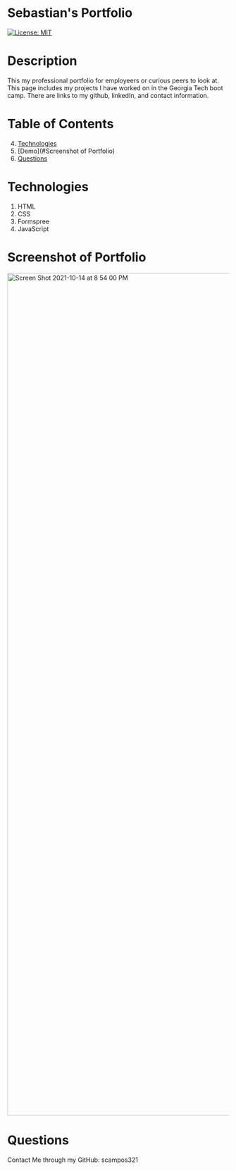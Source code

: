 # Sebastian's Portfolio
[![License: MIT](https://img.shields.io/badge/License-MIT-yellow.svg)](https://opensource.org/licenses/MIT)
# Description
This my professional portfolio for employeers or curious peers to look at.
This page includes my projects I have worked on in the Georgia Tech boot camp.
There are links to my github, linkedIn, and contact information.


# Table of Contents 

4. [Technologies](#Technologies)
5. [Demo](#Screenshot of Portfolio)
6. [Questions](#Questions)

# Technologies
1. HTML
2. CSS
3. Formspree
4. JavaScript

# Screenshot of Portfolio
[<img width="1913" alt="Screen Shot 2021-10-14 at 8 54 00 PM" src="https://user-images.githubusercontent.com/85428896/137415219-06eb4f37-1bcd-4f90-9b78-30141de5496e.png">](https://scampos321.github.io/newest-portfolio/)



# Questions 
Contact Me through my GitHub: scampos321